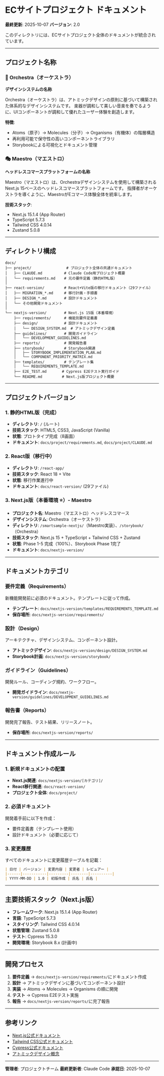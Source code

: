 # ECサイトプロジェクト ドキュメント

**最終更新**: 2025-10-07
**バージョン**: 2.0

このディレクトリには、ECサイトプロジェクト全体のドキュメントが統合されています。

---

## プロジェクト名称

### 🎼 Orchestra（オーケストラ）
**デザインシステムの名称**

Orchestra（オーケストラ）は、アトミックデザインの原則に基づいて構築された体系的なデザインシステムです。
楽器が調和して美しい音楽を奏でるように、UIコンポーネントが調和して優れたユーザー体験を創造します。

**特徴**:
- Atoms（原子）→ Molecules（分子）→ Organisms（有機体）の階層構造
- 再利用可能で保守性の高いコンポーネントライブラリ
- Storybookによる可視化とドキュメント管理

### 🎭 Maestro（マエストロ）
**ヘッドレスコマースプラットフォームの名称**

Maestro（マエストロ）は、Orchestraデザインシステムを使用して構築されるNext.js 15ベースのヘッドレスコマースプラットフォームです。
指揮者がオーケストラを導くように、MaestroがEコマース体験全体を統率します。

**技術スタック**:
- Next.js 15.1.4 (App Router)
- TypeScript 5.7.3
- Tailwind CSS 4.0.14
- Zustand 5.0.8

---

## ディレクトリ構成

```
docs/
├── project/                # プロジェクト全体の共通ドキュメント
│   ├── CLAUDE.md          # Claude Code用プロジェクト概要
│   └── requirements.md    # 元の要件定義（静的HTML版）
│
├── react-version/         # React+Vite版の移行ドキュメント（29ファイル）
│   ├── MIGRATION_*.md     # 移行計画・手順書
│   ├── DESIGN_*.md        # 設計ドキュメント
│   └── その他開発ドキュメント
│
└── nextjs-version/        # Next.js 15版（本番環境）
    ├── requirements/      # 機能別要件定義書
    ├── design/            # 設計ドキュメント
    │   └── DESIGN_SYSTEM.md  # アトミックデザイン定義
    ├── guidelines/        # 開発ガイドライン
    │   └── DEVELOPMENT_GUIDELINES.md
    ├── reports/           # 開発報告書
    ├── storybook/         # Storybook関連
    │   ├── STORYBOOK_IMPLEMENTATION_PLAN.md
    │   └── COMPONENT_PRIORITY_MATRIX.md
    ├── templates/         # テンプレート集
    │   └── REQUIREMENTS_TEMPLATE.md
    ├── E2E_TEST.md       # Cypress E2Eテスト実行ガイド
    └── README.md         # Next.js版プロジェクト概要
```

---

## プロジェクトバージョン

### 1. 静的HTML版（完成）
- **ディレクトリ**: `/` (ルート)
- **技術スタック**: HTML5, CSS3, JavaScript (Vanilla)
- **状態**: プロトタイプ完成（8画面）
- **ドキュメント**: `docs/project/requirements.md`, `docs/project/CLAUDE.md`

### 2. React版（移行中）
- **ディレクトリ**: `/react-app/`
- **技術スタック**: React 18 + Vite
- **状態**: 移行作業進行中
- **ドキュメント**: `docs/react-version/` (29ファイル)

### 3. Next.js版（本番環境 ⭐）- **Maestro**
- **プロジェクト名**: Maestro（マエストロ）ヘッドレスコマース
- **デザインシステム**: Orchestra（オーケストラ）
- **ディレクトリ**: `/smartsample-nextjs/`（Maestro実装）、`/storybook/`（Orchestra）
- **技術スタック**: Next.js 15 + TypeScript + Tailwind CSS + Zustand
- **状態**: Phase 1-5 完成（100%）、Storybook Phase 1完了
- **ドキュメント**: `docs/nextjs-version/`

---

## ドキュメントカテゴリ

### 要件定義（Requirements）
新機能開発前に必須のドキュメント。テンプレートに従って作成。

- **テンプレート**: `docs/nextjs-version/templates/REQUIREMENTS_TEMPLATE.md`
- **保存場所**: `docs/nextjs-version/requirements/`

### 設計（Design）
アーキテクチャ、デザインシステム、コンポーネント設計。

- **アトミックデザイン**: `docs/nextjs-version/design/DESIGN_SYSTEM.md`
- **Storybook計画**: `docs/nextjs-version/storybook/`

### ガイドライン（Guidelines）
開発ルール、コーディング規約、ワークフロー。

- **開発ガイドライン**: `docs/nextjs-version/guidelines/DEVELOPMENT_GUIDELINES.md`

### 報告書（Reports）
開発完了報告、テスト結果、リリースノート。

- **保存場所**: `docs/nextjs-version/reports/`

---

## ドキュメント作成ルール

### 1. 新規ドキュメントの配置
- **Next.js関連**: `docs/nextjs-version/[カテゴリ]/`
- **React移行関連**: `docs/react-version/`
- **プロジェクト全体**: `docs/project/`

### 2. 必須ドキュメント
開発着手前に以下を作成：
- 要件定義書（テンプレート使用）
- 設計ドキュメント（必要に応じて）

### 3. 変更履歴
すべてのドキュメントに変更履歴テーブルを記載：

```markdown
| 日付 | バージョン | 変更内容 | 変更者 | レビュアー |
|------|-----------|---------|--------|----------|
| YYYY-MM-DD | 1.0 | 初版作成 | 氏名 | 氏名 |
```

---

## 主要技術スタック（Next.js版）

- **フレームワーク**: Next.js 15.1.4 (App Router)
- **言語**: TypeScript 5.7.3
- **スタイリング**: Tailwind CSS 4.0.14
- **状態管理**: Zustand 5.0.8
- **テスト**: Cypress 15.3.0
- **開発環境**: Storybook 8.x (計画中)

---

## 開発プロセス

1. **要件定義** → `docs/nextjs-version/requirements/`にドキュメント作成
2. **設計** → アトミックデザインに基づいてコンポーネント設計
3. **実装** → Atoms → Molecules → Organisms の順に開発
4. **テスト** → Cypress E2Eテスト実施
5. **報告** → `docs/nextjs-version/reports/`に完了報告

---

## 参考リンク

- [Next.js公式ドキュメント](https://nextjs.org/docs)
- [Tailwind CSS公式ドキュメント](https://tailwindcss.com/docs)
- [Cypress公式ドキュメント](https://docs.cypress.io/)
- [アトミックデザイン概念](https://bradfrost.com/blog/post/atomic-web-design/)

---

**管理者**: プロジェクトチーム
**最終更新者**: Claude Code
**承認日**: 2025-10-07
